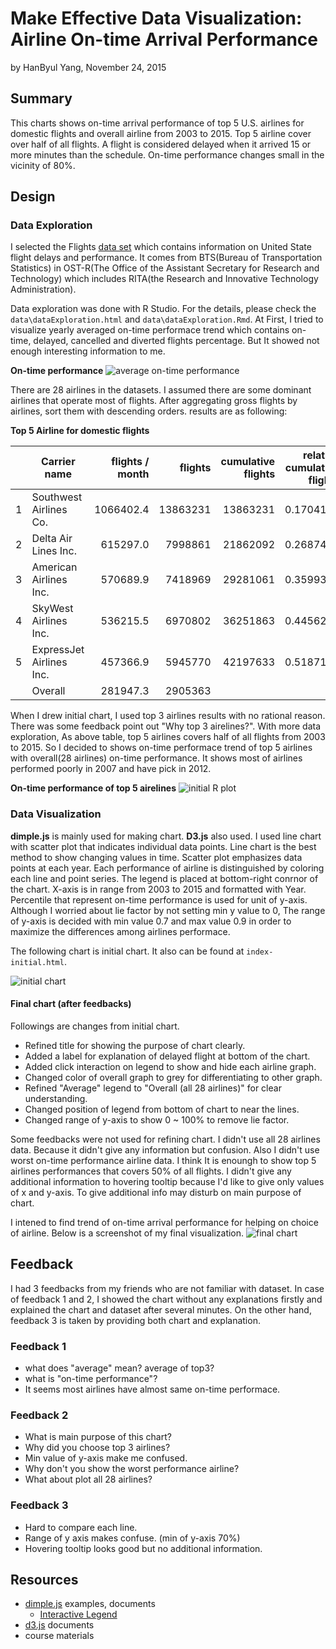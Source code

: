 Make Effective Data Visualization: Airline On-time Arrival Performance
========================================================
by HanByul Yang, November 24, 2015

## Summary ##
This charts shows on-time arrival performance of top 5 U.S. airlines for domestic flights and overall airline from 2003 to 2015. Top 5 airline cover over half of all flights. A flight is considered delayed when it arrived 15 or more minutes than the schedule. On-time performance changes small in the vicinity of 80%.

## Design ##
### Data Exploration ###
I selected the Flights [data set](http://www.transtats.bts.gov/OT_Delay/OT_DelayCause1.asp) which contains information on United State flight delays and performance. It comes from BTS(Bureau of Transportation Statistics) in OST-R(The Office of the Assistant Secretary for Research and Technology) which includes RITA(the Research and Innovative Technology Administration).

Data exploration was done with R Studio. For the details, please check the `data\dataExploration.html` and `data\dataExploration.Rmd`. At First, I tried to visualize yearly averaged on-time performace trend which contains on-time, delayed, cancelled and diverted flights percentage. But It showed not enough interesting information to me.

**On-time performance**
![average on-time performance](https://raw.githubusercontent.com/yhbyhb/data_analyst_nanodegree_p5/master/data/figure/on_time_performance_yearly-1.png)

There are 28 airlines in the datasets. I assumed there are some dominant airlines that operate most of flights. After aggregating gross flights by airlines, sort them with descending orders. results are as following:

**Top 5 Airline for domestic flights**

|  | Carrier name | flights / month | flights | cumulative flights | relative cumulative flights
|---:|---|---:|---:|---:|---:
|1 |   Southwest Airlines Co. | 1066402.4 | 13863231 | 13863231 | 0.1704143
|2 |     Delta Air Lines Inc. |  615297.0 |  7998861 | 21862092 | 0.2687406
|3 |   American Airlines Inc. |  570689.9 |  7418969 | 29281061 | 0.3599385
|4 |    SkyWest Airlines Inc. |  536215.5 |  6970802 | 36251863 | 0.4456273
|5 | ExpressJet Airlines Inc. |  457366.9 |  5945770 | 42197633 | 0.5187159
|  | Overall                  |  281947.3 |  2905363 |          |

When I drew initial chart, I used top 3 airlines results with no rational reason. There was some feedback point out "Why top 3 airelines?". With more data exploration, As above table, top 5 airlines covers half of all flights from 2003 to 2015. So I decided to shows on-time performace trend of top 5 airlines with overall(28 airlines) on-time performance. It shows most of airlines performed poorly in 2007 and have pick in 2012. 

**On-time performance of top 5 airelines**
![initial R plot](https://raw.githubusercontent.com/yhbyhb/data_analyst_nanodegree_p5/master/data/figure/top5_airlines_and_overall-1.png)

### Data Visualization ###
**dimple.js** is mainly used for making chart. **D3.js** also used.
I used line chart with scatter plot that indicates individual data points. Line chart is the best method to show changing values in time. Scatter plot emphasizes data points at each year. Each performance of airline is distinguished by coloring each line and point series.
The legend is placed at bottom-right conrnor of the chart. X-axis is in range from 2003 to 2015 and formatted with Year. Percentile that represent on-time performance is used for unit of y-axis. Although I worried about lie factor by not setting min y value to 0, The range of y-axis is decided with min value 0.7 and max value 0.9 in order to maximize the differences among airlines performace.

The following chart is initial chart. It also can be found at `index-initial.html`.

![initial chart](https://raw.githubusercontent.com/yhbyhb/data_analyst_nanodegree_p5/master/data/figure/index-initial.png)

#### Final chart (after feedbacks) ####
Followings are changes from initial chart.
- Refined title for showing the purpose of chart clearly.
- Added a label for explanation of delayed flight at bottom of the chart.
- Added click interaction on legend to show and hide each airline graph.
- Changed color of overall graph to grey for differentiating to other graph.
- Refined "Average" legend to "Overall (all 28 airlines)" for clear understanding.
- Changed position of legend from bottom of chart to near the lines.
- Changed range of y-axis to show 0 ~ 100% to remove lie factor.

Some feedbacks were not used for refining chart. I didn't use all 28 airlines data. Because it didn't give any information but confusion. Also I didn't use worst on-time performance airline data. I think It is enoungh to show top 5 airlines performances that covers 50% of all flights. I didn't give any additional information to hovering tooltip because I'd like to give only values of x and y-axis. To give additional info may disturb on main purpose of chart.

I intened to find trend of on-time arrival performance for helping on choice of airline. Below is a screenshot of my final visualization.
![final chart](https://raw.githubusercontent.com/yhbyhb/data_analyst_nanodegree_p5/master/data/figure/index-final.png)

## Feedback ##
I had 3 feedbacks from my friends who are not familiar with dataset. In case of feedback 1 and 2, I showed the chart without any explanations firstly and explained the chart and dataset after several minutes. On the other hand, feedback 3 is taken by providing both chart and explanation.

### Feedback 1 ###
- what does "average" mean? average of top3?
- what is "on-time performance"?
- It seems most airlines have almost same on-time performace.

### Feedback 2 ###
- What is main purpose of this chart?
- Why did you choose top 3 airlines?
- Min value of y-axis make me confused.
- Why don't you show the worst performance airline?
- What about plot all 28 airlines?

### Feedback 3 ###
- Hard to compare each line.
- Range of y axis makes confuse. (min of y-axis 70%)
- Hovering tooltip looks good but no additional information.

## Resources ##
- [dimple.js](http://dimplejs.org/) examples, documents
    - [Interactive Legend](http://dimplejs.org/advanced_examples_viewer.html?id=advanced_interactive_legends)
- [d3.js](http://d3js.org/) documents
- course materials
